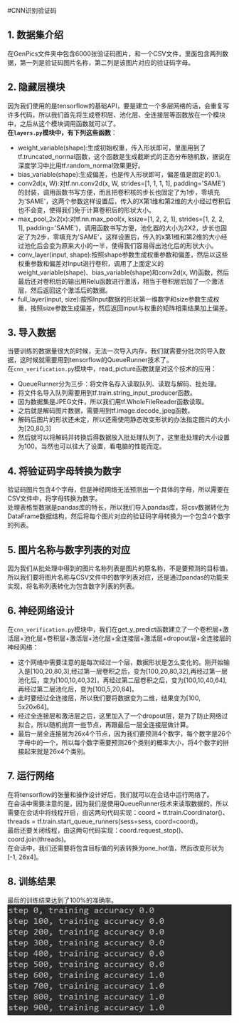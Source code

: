 #CNN识别验证码
## 1. 数据集介绍  
在GenPics文件夹中包含6000张验证码图片，和一个CSV文件，里面包含两列数据，第一列是验证码图片名称，第二列是该图片对应的验证码字母。
## 2. 隐藏层模块  
因为我们使用的是tensorflow的基础API，要是建立一个多层网络的话，会重复写许多代码，所以我们首先将生成卷积层、池化层、全连接层等函数放在一个模块中，之后从这个模块调用函数就可以了。  
**在`layers.py`模块中，有下列这些函数**：  

- weight_variable(shape):生成初始权重，传入形状即可，里面用到了tf.truncated_normal函数，这个函数是生成截断式的正态分布随机数，据说在深度学习中比用tf.random_normal效果更好。  
- bias_variable(shape):生成偏差，也是传入形状即可，偏差值是固定的0.1。  
- conv2d(x, W):对tf.nn.conv2d(x, W, strides=[1, 1, 1, 1], padding='SAME')的封装，调用函数书写方便，而且把卷积核的步长也固定了为1步，零填充为'SAME'，这两个参数这样设置后，传入的X第1维和第2维的大小经过卷积后也不会变，使得我们免于计算卷积后的形状大小。  
- max_pool_2x2(x):对tf.nn.max_pool(x, ksize=[1, 2, 2, 1], strides=[1, 2, 2, 1], padding='SAME')，调用函数书写方便，池化器的大小为2X2，步长也固定了为2步，零填充为'SAME'，这样设置后，传入的x第1维和第2维的大小经过池化后会变为原来大小的一半，使得我们容易得出池化后的形状大小。  
- conv_layer(input, shape):按照shape参数生成权重参数和偏差，然后以这些权重参数和偏差对Input进行卷积，调用了上面定义的weight_variable(shape)、bias_variable(shape)和conv2d(x, W)函数，然后最后还对卷积后的输出用Relu函数进行激活，相当于卷积层后加了一个激活层，然后返回这个激活后的数据。  
- full_layer(input, size):按照Input数据的形状第一维数字和size参数生成权重，按照size参数生成偏差，然后返回input与权重的矩阵相乘结果加上偏差。  
## 3. 导入数据  
当要训练的数据量很大的时候，无法一次导入内存，我们就需要分批次的导入数据，这时候就需要用到tensorflow的QueueRunner技术了。  
在`cnn_verification.py`模块中，read_picture函数就是对这个技术的应用：  

- QueueRunner分为三步：将文件名存入读取队列、读取与解码、批处理。  
- 将文件名导入队列需要用到tf.train.string_input_producer函数。  
- 因为数据集是JPEG文件，所以我们用tf.WholeFileReader函数读取。  
- 之后就是解码图片数据，需要用到tf.image.decode_jpeg函数。
- 解码后图片的形状还未定，所以还需使用静态改变形状的办法指定图片的大小为[20,80,3]  
- 然后就可以将解码并转换后得数据放入批处理队列了，这里批处理的大小设置为100。当然也可以往大了设置，看电脑的性能而定。  
## 4. 将验证码字母转换为数字  
验证码图片包含4个字母，但是神经网络无法预测出一个具体的字母，所以需要在CSV文件中，将字母转换为数字。  
处理表格型数据是pandas库的特长，所以我们导入pandas库，将csv数据转化为DataFrame数据结构，然后将每个图片对应的验证码字母转换为一个包含4个数字的列表。  
## 5. 图片名称与数字列表的对应
因为我们从批处理中得到的图片名称列表是图片的原名称，不是要预测的目标值，所以我们要将图片名称与CSV文件中的数字列表对应，还是通过pandas的功能来实现，将名称列表转化为包含数字列表的列表。  
## 6. 神经网络设计  
在`cnn_verification.py`模块中，我们在get_y_predict函数建立了一个卷积层+激活层+池化层+卷积层+激活层+池化层+全连接层+激活层+dropout层+全连接层的神经网络：  

- 这个网络中需要注意的是每次经过一个层，数据形状是怎么变化的。刚开始输入是[100,20,80,3],经过第一层卷积之后，变为[100,20,80,32],再经过第一层池化后，变为[100,10,40,32]，再经过第二层卷积之后，变为[100,10,40,64],再经过第二层池化后，变为[100,5,20,64]。  
- 此时要经过全连接层，所以我们要将数据变为二维，结果变为[100, 5x20x64]。  
- 经过全连接层和激活层之后，这里加入了一个dropout层，是为了防止网络过拟合，所以随机抛弃一些节点，再跟最后一层全连接层做计算。  
- 最后一层全连接层为26x4个节点，因为我们要预测4个数字，每个数字是26个字母中的一个，所以每个数字需要预测26个类别的概率大小，将4个数字的拼接起来就是26x4个类别。  
## 7. 运行网络  
在将tensorflow的张量和操作设计好后，我们就可以在会话中运行网络了。  
在会话中需要注意的是，因为我们是使用QueueRunner技术来读取数据的，所以需要在会话中将线程开启，由这两句代码实现：coord = tf.train.Coordinator()、threads = tf.train.start_queue_runners(sess=sess, coord=coord)。  
最后还要关闭线程，由这两句代码实现：coord.request_stop()、coord.join(threads)。  
在会话中，我们还需要将包含目标值的列表转换为one_hot值，然后改变形状为[-1, 26x4]。
## 8. 训练结果  
最后的训练结果达到了100%的准确率。
![](./pictures/jieguo.png)  